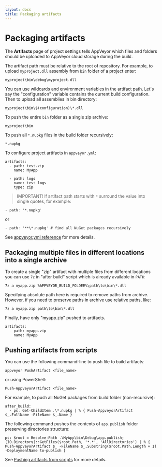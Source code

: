 ```yaml
---
layout: docs
title: Packaging artifacts
---
```


# Packaging artifacts

The **Artifacts** page of project settings tells AppVeyor which files and folders should be uploaded to AppVeyor cloud storage during the build.

The artifact path must be relative to the root of repository. For example, to upload `myproject.dll` assembly from `bin` folder of a project enter:

    myproject\bin\debug\myproject.dll

You can use wildcards and environment variables in the artifact path. Let's say the "configuration" variable contains the current build configuration. Then to upload all assemblies in bin directory:

    myproject\bin\$(configuration)\*.dll

To push the entire `bin` folder as a single zip archive:

    myproject\bin

To push all `*.nupkg` files in the build folder recursively:

    *.nupkg

To configure project artifacts in `appveyor.yml`:

    artifacts:
      - path: test.zip
        name: MyApp

      - path: logs
        name: test logs
        type: zip

> IMPORTANT! If artifact path starts with `*` surround the value into single quotes, for example:

    - path: '*.nupkg'

or

    - path: '**\*.nupkg' # find all NuGet packages recursively

See [appveyor.yml reference](/docs/appveyor-yml) for more details.


## Packaging multiple files in different locations into a single archive

To create a single "zip" artifact with multiple files from different locations you can use `7z` in "after build" script which is already available in `PATH`:

    7z a myapp.zip %APPVEYOR_BUILD_FOLDER%\path\to\bin\*.dll

Specifying absolute path here is required to remove paths from archive. However, if you need to preserve paths in archive use relative paths, like:

    7z a myapp.zip path\to\bin\*.dll

Finally, have only "myapp.zip" pushed to artifacts.

    artifacts:
      - path: myapp.zip
        name: MyApp


## Pushing artifacts from scripts

You can use the following command-line to push file to build artifacts:

    appveyor PushArtifact <file_name>

or using PowerShell:

    Push-AppveyorArtifact <file_name>

For example, to push all NuGet packages from build folder (non-recursive):

    after_build:
      - ps: Get-ChildItem .\*.nupkg | % { Push-AppveyorArtifact $_.FullName -FileName $_.Name }

The following command pushes the contents of `app.publish` folder preserving directories structure:

    ps: $root = Resolve-Path .\MyApp\bin\Debug\app.publish; [IO.Directory]::GetFiles($root.Path, '*.*', 'AllDirectories') | % { Push-AppveyorArtifact $_ -FileName $_.Substring($root.Path.Length + 1) -DeploymentName to-publish }

See [Pushing artifacts from scripts](/docs/build-worker-api#push-artifact) for more details.

